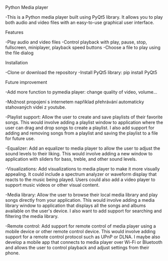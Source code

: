 Python Media player

  -This is a Python media player built using PyQt5 library. It allows you to play both audio and video files with an easy-to-use graphical user interface.

Features

  -Play audio and video files
  -Control playback with play, pause, stop, fullscreen, miniplayer, playback speed buttons
  -Choose a file to play using the file dialog

Installation

  -Clone or download the repository
  -Install PyQt5 library: pip install PyQt5

Future improvement
  
  -Add more function to pymedia player: change quality of video, volume...
  
  -Možnost propojení s internetem například přehrávání automaticky stahovaných videi z youtube.
  
  -Playlist support: Allow the user to create and save playlists of their favorite songs. This would involve adding a playlist window to application where the user can    drag and drop songs to create a playlist. I also add support for adding and removing songs from a playlist and saving the playlist to a file for future use.

  -Equalizer: Add an equalizer to media player to allow the user to adjust the sound levels to their liking. This would involve adding a new window to application with    sliders for bass, treble, and other sound levels. 

  -Visualizations: Add visualizations to media player to make it more visually appealing. It could include a spectrum analyzer or waveform display that reacts to          the music being played. Users could also add a video player to support music videos or other visual content.

  -Media library: Allow the user to browse their local media library and play songs directly from your application. This would involve adding a media library window to    application that displays all the songs and albums available on the user's device. I also want to add support for searching and filtering the media library.

  -Remote control: Add support for remote control of media player using a mobile device or other remote control device. This would involve adding support for a            remote control protocol such as UPnP or DLNA. I maybe also develop a mobile app that connects to media player over Wi-Fi or Bluetooth and allows the user to            control playback and adjust settings from their phone.


